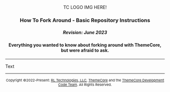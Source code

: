 <p align="center">TC LOGO IMG HERE!</p>

### <p align="center">How To Fork Around - Basic Repository Instructions</p>
##### <p align="center">Revision: June 2023</p>
#### <p align="center">Everything you wanted to know about forking around with ThemeCore, but were afraid to ask.</p>

---

Text

---
<p align="center" style="font-size: 11px;"> Copyright ©2022-Present: <a href="https://rltechs.com">RL Technologies, LLC</a>, <a href="https://themecore.org">ThemeCore</a> and the <a href="mailto:codeteam@themecore.org">ThemeCore Development Code Team</a>. All Rights Reserved. </p>
